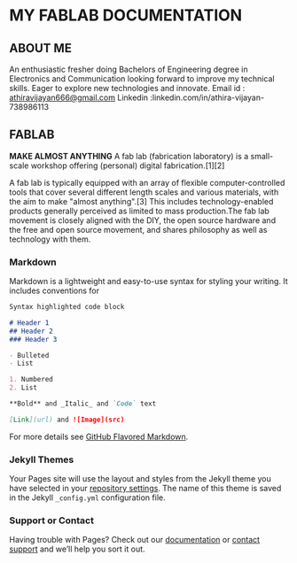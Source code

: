 # MY FABLAB DOCUMENTATION
## ABOUT ME
An enthusiastic fresher doing Bachelors of Engineering degree in Electronics and Communication looking forward to improve my technical skills. Eager to explore new technologies and innovate.
Email id : athiravijayan666@gmail.com
Linkedin :linkedin.com/in/athira-vijayan-738986113
## FABLAB
**MAKE ALMOST ANYTHING**
A fab lab (fabrication laboratory) is a small-scale workshop offering (personal) digital fabrication.[1][2]

A fab lab is typically equipped with an array of flexible computer-controlled tools that cover several different length scales and various materials, with the aim to make "almost anything".[3] This includes technology-enabled products generally perceived as limited to mass production.The fab lab movement is closely aligned with the DIY, the open source hardware and the free and open source movement, and shares philosophy as well as technology with them.


### Markdown

Markdown is a lightweight and easy-to-use syntax for styling your writing. It includes conventions for

```markdown
Syntax highlighted code block

# Header 1
## Header 2
### Header 3

- Bulleted
- List

1. Numbered
2. List

**Bold** and _Italic_ and `Code` text

[Link](url) and ![Image](src)
```

For more details see [GitHub Flavored Markdown](https://guides.github.com/features/mastering-markdown/).

### Jekyll Themes

Your Pages site will use the layout and styles from the Jekyll theme you have selected in your [repository settings](https://github.com/AthiraVijayan666/AthiraVijayan666.github.io/settings). The name of this theme is saved in the Jekyll `_config.yml` configuration file.

### Support or Contact

Having trouble with Pages? Check out our [documentation](https://help.github.com/categories/github-pages-basics/) or [contact support](https://github.com/contact) and we’ll help you sort it out.
